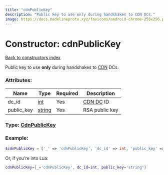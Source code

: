 ```yaml
---
title: "cdnPublicKey"
description: "Public key to use only during handshakes to CDN DCs."
image: https://docs.madelineproto.xyz/favicons/android-chrome-256x256.png
---
```

# Constructor: cdnPublicKey  
[Back to constructors index](index.md)



Public key to use **only** during handshakes to [CDN](https://core.telegram.org/cdn) DCs.

### Attributes:

| Name     |    Type       | Required | Description |
|----------|---------------|----------|-------------|
|dc\_id|[int](../types/int.md) | Yes|[CDN DC](https://core.telegram.org/cdn) ID|
|public\_key|[string](../types/string.md) | Yes|RSA public key|



### Type: [CdnPublicKey](../types/CdnPublicKey.md)


### Example:

```php
$cdnPublicKey = ['_' => 'cdnPublicKey', 'dc_id' => int, 'public_key' => 'string'];
```  


Or, if you're into Lua:

```lua
cdnPublicKey={_='cdnPublicKey', dc_id=int, public_key='string'}

```


